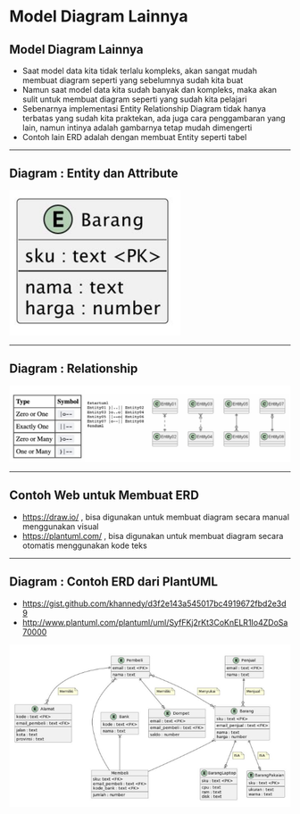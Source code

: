 # Model Diagram Lainnya

## Model Diagram Lainnya

- Saat model data kita tidak terlalu kompleks, akan sangat mudah membuat diagram seperti yang sebelumnya sudah kita buat
- Namun saat model data kita sudah banyak dan kompleks, maka akan sulit untuk membuat diagram seperti yang sudah kita pelajari
- Sebenarnya implementasi Entity Relationship Diagram tidak hanya terbatas yang sudah kita praktekan, ada juga cara penggambaran yang lain, namun intinya adalah gambarnya tetap mudah dimengerti
- Contoh lain ERD adalah dengan membuat Entity seperti tabel

---

## Diagram : Entity dan Attribute

![1](../assets/img/11/1.PNG)

---

## Diagram : Relationship

![2](../assets/img/11/2.PNG)

---

## Contoh Web untuk Membuat ERD

- https://draw.io/ , bisa digunakan untuk membuat diagram secara manual menggunakan visual
- https://plantuml.com/ , bisa digunakan untuk membuat diagram secara otomatis menggunakan kode teks

---


## Diagram : Contoh ERD dari PlantUML

- https://gist.github.com/khannedy/d3f2e143a545017bc4919672fbd2e3d9
- http://www.plantuml.com/plantuml/uml/SyfFKj2rKt3CoKnELR1Io4ZDoSa70000 

![3](../assets/img/11/3.PNG)